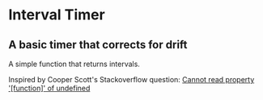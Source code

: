 # Interval Timer

## A basic timer that corrects for drift

A simple function that returns intervals.

Inspired by Cooper Scott's Stackoverflow question: [Cannot read property '[function]' of undefined](https://stackoverflow.com/questions/46126251/cannot-read-property-function-of-undefined)
